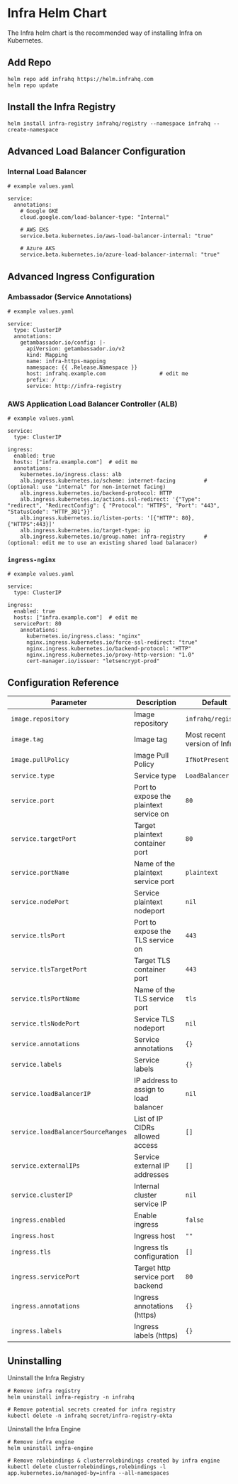 # Infra Helm Chart

The Infra helm chart is the recommended way of installing Infra on Kubernetes.

## Add Repo

```
helm repo add infrahq https://helm.infrahq.com
helm repo update
```

## Install the Infra Registry

```
helm install infra-registry infrahq/registry --namespace infrahq --create-namespace
```

## Advanced Load Balancer Configuration

### Internal Load Balancer

```
# example values.yaml

service:
  annotations:
    # Google GKE
    cloud.google.com/load-balancer-type: "Internal"

    # AWS EKS
    service.beta.kubernetes.io/aws-load-balancer-internal: "true"

    # Azure AKS
    service.beta.kubernetes.io/azure-load-balancer-internal: "true"
```

## Advanced Ingress Configuration

### Ambassador (Service Annotations)

```
# example values.yaml

service:
  type: ClusterIP
  annotations:
    getambassador.io/config: |-
      apiVersion: getambassador.io/v2
      kind: Mapping
      name: infra-https-mapping
      namespace: {{ .Release.Namespace }}
      host: infrahq.example.com                 # edit me
      prefix: /
      service: http://infra-registry
```

### AWS Application Load Balancer Controller (ALB)

```
# example values.yaml

service:
  type: ClusterIP

ingress:
  enabled: true
  hosts: ["infra.example.com"]  # edit me
  annotations:
    kubernetes.io/ingress.class: alb
    alb.ingress.kubernetes.io/scheme: internet-facing         # (optional: use "internal" for non-internet facing)
    alb.ingress.kubernetes.io/backend-protocol: HTTP
    alb.ingress.kubernetes.io/actions.ssl-redirect: '{"Type": "redirect", "RedirectConfig": { "Protocol": "HTTPS", "Port": "443", "StatusCode": "HTTP_301"}}'
    alb.ingress.kubernetes.io/listen-ports: '[{"HTTP": 80}, {"HTTPS":443}]'
    alb.ingress.kubernetes.io/target-type: ip
    alb.ingress.kubernetes.io/group.name: infra-registry      # (optional: edit me to use an existing shared load balanacer)
```

### `ingress-nginx`

```
# example values.yaml

service:
  type: ClusterIP

ingress:
  enabled: true
  hosts: ["infra.example.com"]  # edit me
  servicePort: 80
    annotations:
      kubernetes.io/ingress.class: "nginx"
      nginx.ingress.kubernetes.io/force-ssl-redirect: "true"
      nginx.ingress.kubernetes.io/backend-protocol: "HTTP"
      nginx.ingress.kubernetes.io/proxy-http-version: "1.0"
      cert-manager.io/issuer: "letsencrypt-prod"
```

## Configuration Reference

| Parameter                                 | Description                                   | Default                                                 |
|-------------------------------------------|-----------------------------------------------|---------------------------------------------------------|
| `image.repository`                        | Image repository                              | `infrahq/registry`                                      |
| `image.tag`                               | Image tag                                     | Most recent version of Infra                            | 
| `image.pullPolicy`                        | Image Pull Policy                             | `IfNotPresent`                                          |
| `service.type`                            | Service type                                  | `LoadBalancer`                                          |
| `service.port`                            | Port to expose the plaintext service on       | `80`                                                    |
| `service.targetPort`                      | Target plaintext container port               | `80`                                                    |
| `service.portName`                        | Name of the plaintext service port            | `plaintext`                                             |
| `service.nodePort`                        | Service plaintext nodeport                    | `nil`                                                   |
| `service.tlsPort`                         | Port to expose the TLS service on             | `443`                                                   |
| `service.tlsTargetPort`                   | Target TLS container port                     | `443`                                                   |
| `service.tlsPortName`                     | Name of the TLS service port                  | `tls`                                                   |
| `service.tlsNodePort`                     | Service TLS nodeport                          | `nil`                                                   |
| `service.annotations`                     | Service annotations                           | `{}`                                                    |
| `service.labels`                          | Service labels                                | `{}`                                                    |
| `service.loadBalancerIP`                  | IP address to assign to load balancer         | `nil`                                                   |
| `service.loadBalancerSourceRanges`        | List of IP CIDRs allowed access               | `[]`                                                    |
| `service.externalIPs`                     | Service external IP addresses                 | `[]`                                                    |
| `service.clusterIP`                       | Internal cluster service IP                   | `nil`                                                   |
| `ingress.enabled`                         | Enable ingress                                | `false`                                                 |
| `ingress.host`                            | Ingress host                                  | `""`                                                    |
| `ingress.tls`                             | Ingress tls configuration                     | `[]`                                                    |
| `ingress.servicePort`               | Target http service port backend              | `80`                                                    |
| `ingress.annotations`               | Ingress annotations (https)                   | `{}`                                                    |
| `ingress.labels`                    | Ingress labels (https)                        | `{}`                                                    |

## Uninstalling

Uninstall the Infra Registry

```
# Remove infra registry
helm uninstall infra-registry -n infrahq

# Remove potential secrets created for infra registry
kubectl delete -n infrahq secret/infra-registry-okta
```

Uninstall the Infra Engine

```
# Remove infra engine
helm uninstall infra-engine

# Remove rolebindings & clusterrolebindings created by infra engine
kubectl delete clusterrolebindings,rolebindings -l app.kubernetes.io/managed-by=infra --all-namespaces
```
